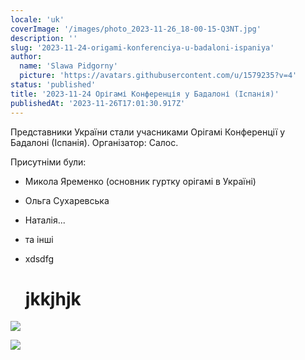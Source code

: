 ```yaml
---
locale: 'uk'
coverImage: '/images/photo_2023-11-26_18-00-15-Q3NT.jpg'
description: ''
slug: '2023-11-24-origami-konferenciya-u-badaloni-ispaniya'
author:
  name: 'Slawa Pidgorny'
  picture: 'https://avatars.githubusercontent.com/u/1579235?v=4'
status: 'published'
title: '2023-11-24 Орігамі Конференція у Бадалоні (Іспанія)'
publishedAt: '2023-11-26T17:01:30.917Z'
---
```


Представники України стали учасниками Орігамі Конференції у Бадалоні (Іспанія). Організатор: Салос.

Присутніми були:

- Микола Яременко (основник гуртку орігамі в Україні)
- Ольга Сухаревська
- Наталія...
- та інші
- xdsdfg

  # jkkjhjk

![](/images/photo_2023-11-26_18-00-15-Q3NT.jpg)

![](/images/photo_2023-11-26_18-00-41-A2Mz.jpg)
